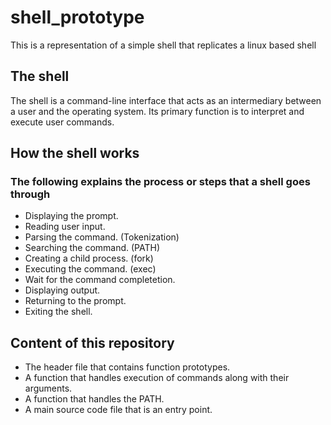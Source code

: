 # shell_prototype

This is a representation of a simple shell that replicates a linux based shell

## The shell

The shell is a command-line interface that acts as an intermediary between a user and the operating system. Its primary function is to interpret and execute user commands.

## How the shell works

### The following explains the process or steps that a shell goes through

- Displaying the prompt.
- Reading user input.
- Parsing the command. (Tokenization)
- Searching the command. (PATH)
- Creating a child process. (fork)
- Executing the command. (exec)
- Wait for the command completetion.
- Displaying output.
- Returning to the prompt.
- Exiting the shell.

## Content of this repository

- The header file that contains function prototypes.
- A function that handles execution of commands along with their arguments.
- A function that handles the PATH.
- A main source code file that is an entry point.
